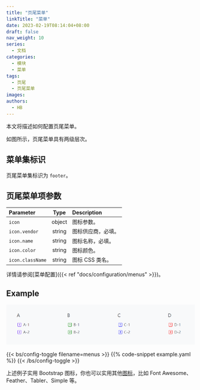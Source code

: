 ```yaml
---
title: "页尾菜单"
linkTitle: "菜单"
date: 2023-02-19T08:14:04+08:00
draft: false
nav_weight: 10
series:
  - 文档
categories:
  - 模块
  - 菜单
tags:
  - 页尾
  - 页尾菜单
images:
authors:
  - HB
---
```


本文将描述如何配置页尾菜单。

<!--more-->

如图所示，页尾菜单具有两级层次。

## 菜单集标识

页尾菜单集标识为 `footer`。

## 页尾菜单项参数

| Parameter        |  Type  | Description        |
| :--------------- | :----: | :----------------- |
| `icon`           | object | 图标参数。         |
| `icon.vendor`    | string | 图标供应商，必填。 |
| `icon.name`      | string | 图标名称，必填。   |
| `icon.color`     | string | 图标颜色。         |
| `icon.className` | string | 图标 CSS 类名。    |

详情请参阅[菜单配置]({{< ref "docs/configuration/menus" >}})。

## Example

![页尾菜单示例](example.png)

{{< bs/config-toggle filename=menus >}}
{{% code-snippet example.yaml %}}
{{< /bs/config-toggle >}}

上述例子实用 Bootstrap 图标，你也可以实用其他[图标](https://hugomods.com/en/icons)，比如 Font Awesome、Feather、Tabler、Simple 等。
